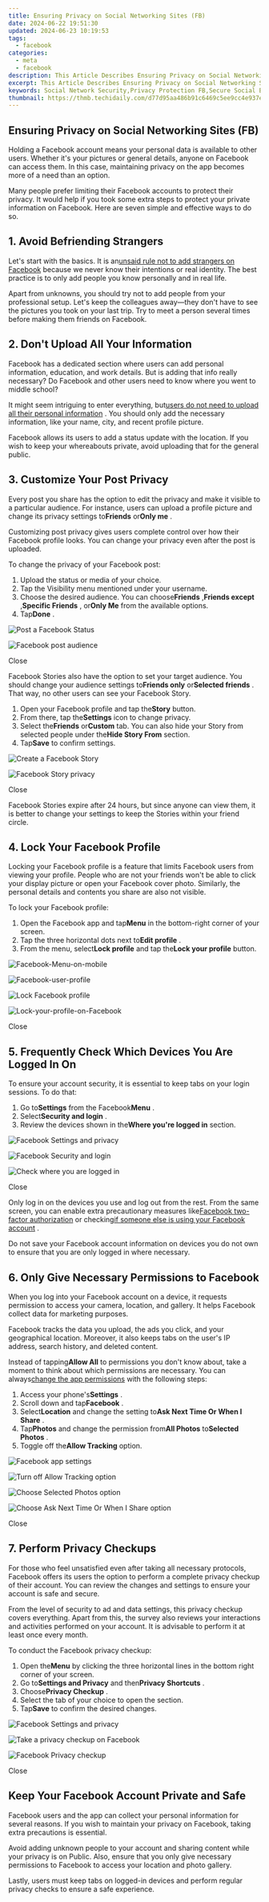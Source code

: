 ```yaml
---
title: Ensuring Privacy on Social Networking Sites (FB)
date: 2024-06-22 19:51:30
updated: 2024-06-23 10:19:53
tags:
  - facebook
categories:
  - meta
  - facebook
description: This Article Describes Ensuring Privacy on Social Networking Sites (FB)
excerpt: This Article Describes Ensuring Privacy on Social Networking Sites (FB)
keywords: Social Network Security,Privacy Protection FB,Secure Social Browsing,Social Network Privacy Guide,FB Privacy Controls,Secure Social Sharing,Data Privacy Social Sites
thumbnail: https://thmb.techidaily.com/d77d95aa486b91c6469c5ee9cc4e937e8d3af5aa50ced6b44ad4148b7b19bd91.jpg
---
```


## Ensuring Privacy on Social Networking Sites (FB)

 Holding a Facebook account means your personal data is available to other users. Whether it's your pictures or general details, anyone on Facebook can access them. In this case, maintaining privacy on the app becomes more of a need than an option.

 Many people prefer limiting their Facebook accounts to protect their privacy. It would help if you took some extra steps to protect your private information on Facebook. Here are seven simple and effective ways to do so.

## 1\. Avoid Befriending Strangers

 Let's start with the basics. It is an[unsaid rule not to add strangers on Facebook](https://www.makeuseof.com/reasons-shouldnt-add-strangers-facebook/) because we never know their intentions or real identity. The best practice is to only add people you know personally and in real life.

 Apart from unknowns, you should try not to add people from your professional setup. Let's keep the colleagues away—they don't have to see the pictures you took on your last trip. Try to meet a person several times before making them friends on Facebook.

## 2\. Don't Upload All Your Information

 Facebook has a dedicated section where users can add personal information, education, and work details. But is adding that info really necessary? Do Facebook and other users need to know where you went to middle school?

 It might seem intriguing to enter everything, but[users do not need to upload all their personal information](https://www.makeuseof.com/tag/9-things-never-share-social-media/) . You should only add the necessary information, like your name, city, and recent profile picture.

 Facebook allows its users to add a status update with the location. If you wish to keep your whereabouts private, avoid uploading that for the general public.

## 3\. Customize Your Post Privacy

 Every post you share has the option to edit the privacy and make it visible to a particular audience. For instance, users can upload a profile picture and change its privacy settings to**Friends** or**Only me** .

 Customizing post privacy gives users complete control over how their Facebook profile looks. You can change your privacy even after the post is uploaded.

To change the privacy of your Facebook post:

1. Upload the status or media of your choice.
2. Tap the Visibility menu mentioned under your username.
3. Choose the desired audience. You can choose**Friends** ,**Friends except** ,**Specific Friends** , or**Only Me** from the available options.
4. Tap**Done** .

![Post a Facebook Status](https://static1.makeuseofimages.com/wordpress/wp-content/uploads/2022/11/Post-a-Facebook-Status.JPG)

![Facebook post audience](https://static1.makeuseofimages.com/wordpress/wp-content/uploads/2022/11/Facebook-post-audience.JPG)

Close

 Facebook Stories also have the option to set your target audience. You should change your audience settings to**Friends only** or**Selected friends** . That way, no other users can see your Facebook Story.

1. Open your Facebook profile and tap the**Story** button.
2. From there, tap the**Settings** icon to change privacy.
3. Select the**Friends** or**Custom** tab. You can also hide your Story from selected people under the**Hide Story From** section.
4. Tap**Save** to confirm settings.

![Create a Facebook Story](https://static1.makeuseofimages.com/wordpress/wp-content/uploads/2022/11/Create-a-Facebook-Story.JPG)

![Facebook Story privacy](https://static1.makeuseofimages.com/wordpress/wp-content/uploads/2022/11/Facebook-Story-privacy.JPG)

Close

 Facebook Stories expire after 24 hours, but since anyone can view them, it is better to change your settings to keep the Stories within your friend circle.

## 4\. Lock Your Facebook Profile

 Locking your Facebook profile is a feature that limits Facebook users from viewing your profile. People who are not your friends won't be able to click your display picture or open your Facebook cover photo. Similarly, the personal details and contents you share are also not visible.

To lock your Facebook profile:

1. Open the Facebook app and tap**Menu** in the bottom-right corner of your screen.
2. Tap the three horizontal dots next to**Edit profile** .
3. From the menu, select**Lock profile** and tap the**Lock your profile** button.

![Facebook-Menu-on-mobile](https://static1.makeuseofimages.com/wordpress/wp-content/uploads/2022/11/Facebook-Menu-on-mobile.JPG)

![Facebook-user-profile](https://static1.makeuseofimages.com/wordpress/wp-content/uploads/2022/11/Facebook-user-profile.JPG)

![Lock Facebook profile](https://static1.makeuseofimages.com/wordpress/wp-content/uploads/2022/11/Lock-Facebook-profile.JPG)

![Lock-your-profile-on-Facebook](https://static1.makeuseofimages.com/wordpress/wp-content/uploads/2022/11/Lock-your-profile-on-Facebook.JPG)

Close

## 5\. Frequently Check Which Devices You Are Logged In On

 To ensure your account security, it is essential to keep tabs on your login sessions. To do that:

1. Go to**Settings** from the Facebook**Menu** .
2. Select**Security and login** .
3. Review the devices shown in the**Where you're logged in** section.

![Facebook Settings and privacy](https://static1.makeuseofimages.com/wordpress/wp-content/uploads/2022/11/Facebook-Settings-and-privacy.JPG)

![Facebook Security and login](https://static1.makeuseofimages.com/wordpress/wp-content/uploads/2022/11/Facebook-Security-and-login.JPG)

![Check where you are logged in](https://static1.makeuseofimages.com/wordpress/wp-content/uploads/2022/11/Check-where-you-are-logged-in.JPG)

Close

 Only log in on the devices you use and log out from the rest. From the same screen, you can enable extra precautionary measures like[Facebook two-factor authorization](https://www.makeuseof.com/tag/how-to-use-facebook-login-approvals-code-generator-android/) or checking[if someone else is using your Facebook account](https://www.makeuseof.com/tag/check-accessing-facebook-account/) .

 Do not save your Facebook account information on devices you do not own to ensure that you are only logged in where necessary.

## 6\. Only Give Necessary Permissions to Facebook

 When you log into your Facebook account on a device, it requests permission to access your camera, location, and gallery. It helps Facebook collect data for marketing purposes.

 Facebook tracks the data you upload, the ads you click, and your geographical location. Moreover, it also keeps tabs on the user's IP address, search history, and deleted content.

 Instead of tapping**Allow All** to permissions you don't know about, take a moment to think about which permissions are necessary. You can always[change the app permissions](https://www.makeuseof.com/permission-manager-apps-android/) with the following steps:

1. Access your phone's**Settings** .
2. Scroll down and tap**Facebook** .
3. Select**Location** and change the setting to**Ask Next Time Or When I Share** .
4. Tap**Photos** and change the permission from**All Photos** to**Selected Photos** .
5. Toggle off the**Allow Tracking** option.

![Facebook app settings](https://static1.makeuseofimages.com/wordpress/wp-content/uploads/2022/11/Facebook-app-settings.JPG)

![Turn off Allow Tracking option](https://static1.makeuseofimages.com/wordpress/wp-content/uploads/2022/11/Turn-off-Allow-Tracking-option.JPG)

![Choose Selected Photos option](https://static1.makeuseofimages.com/wordpress/wp-content/uploads/2022/11/Choose-Selected-Photos-option.JPG)

![Choose Ask Next Time Or When I Share option](https://static1.makeuseofimages.com/wordpress/wp-content/uploads/2022/11/Choose-Ask-Next-Time-Or-When-I-Share-option.JPG)

Close

## 7\. Perform Privacy Checkups

 For those who feel unsatisfied even after taking all necessary protocols, Facebook offers its users the option to perform a complete privacy checkup of their account. You can review the changes and settings to ensure your account is safe and secure.

 From the level of security to ad and data settings, this privacy checkup covers everything. Apart from this, the survey also reviews your interactions and activities performed on your account. It is advisable to perform it at least once every month.

To conduct the Facebook privacy checkup:

1. Open the**Menu** by clicking the three horizontal lines in the bottom right corner of your screen.
2. Go to**Settings and Privacy** and then**Privacy Shortcuts** .
3. Choose**Privacy Checkup** .
4. Select the tab of your choice to open the section.
5. Tap**Save** to confirm the desired changes.

![Facebook Settings and privacy](https://static1.makeuseofimages.com/wordpress/wp-content/uploads/2022/11/Facebook-Settings-and-privacy-1.JPG)

![Take a privacy checkup on Facebook](https://static1.makeuseofimages.com/wordpress/wp-content/uploads/2022/11/Take-a-privacy-checkup-on-Facebook.JPG)

![Facebook Privacy checkup](https://static1.makeuseofimages.com/wordpress/wp-content/uploads/2022/11/Facebook-Privacy-checkup.JPG)

Close

## Keep Your Facebook Account Private and Safe

 Facebook users and the app can collect your personal information for several reasons. If you wish to maintain your privacy on Facebook, taking extra precautions is essential.

 Avoid adding unknown people to your account and sharing content while your privacy is on Public. Also, ensure that you only give necessary permissions to Facebook to access your location and photo gallery.

 Lastly, users must keep tabs on logged-in devices and perform regular privacy checks to ensure a safe experience.


<ins class="adsbygoogle"
     style="display:block"
     data-ad-format="autorelaxed"
     data-ad-client="ca-pub-7571918770474297"
     data-ad-slot="1223367746"></ins>



<ins class="adsbygoogle"
     style="display:block"
     data-ad-client="ca-pub-7571918770474297"
     data-ad-slot="8358498916"
     data-ad-format="auto"
     data-full-width-responsive="true"></ins>
